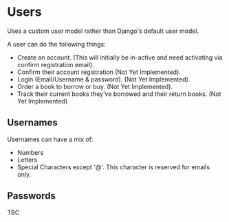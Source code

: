 # Users

Uses a custom user model rather than Django's default user model.

A user can do the following things:
- Create an account. (This will initially be in-active and need activating via confirm registration email).
- Confirm their account registration (Not Yet Implemented).
- Login (Email/Username & password). (Not Yet Implemented).
- Order a book to borrow or buy. (Not Yet Implemented).
- Track their current books they've borrowed and their return books. (Not Yet Implemented)

## Usernames
Usernames can have a mix of:

- Numbers
- Letters
- Special Characters except '@'. This character is reserved for emails only.

## Passwords
TBC
